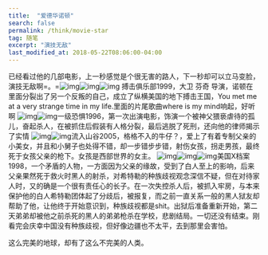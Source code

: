 ```yaml
---
title:  "爱德华诺顿"
search: false
permalink: /think/movie-star
tag: 随笔
excerpt: "演技无敌"
last_modified_at: 2018-05-22T08:06:00-04:00
---
```


已经看过他的几部电影，上一秒感觉是个很无害的路人，下一秒却可以立马变脸，演技无敌啊=。=![img](file:///C:/Users/Lenovo/AppData/Local/Temp/enhtmlclip/Image.png)![img](file:///C:/Users/Lenovo/AppData/Local/Temp/enhtmlclip/Image(1).png)![img](file:///C:/Users/Lenovo/AppData/Local/Temp/enhtmlclip/Image(2).png) 搏击俱乐部1999，大卫 芬奇 导演，诺顿在里面分裂出了另一个反叛的自己，成立了纵横美国的地下搏击王国，You met me at a very strange time in my life.里面的片尾歌曲where is my mind响起，好听啊  ![img](file:///C:/Users/Lenovo/AppData/Local/Temp/enhtmlclip/Image(3).png)![img](file:///C:/Users/Lenovo/AppData/Local/Temp/enhtmlclip/Image(4).png)一级恐惧1996，第一次出演电影，饰演一个被神父猥亵虐待的孤儿，奋起杀人，在被抓住后假装有人格分裂，最后逃脱了死刑，还向他的律师揭示了实情     ![img](file:///C:/Users/Lenovo/AppData/Local/Temp/enhtmlclip/Image(5).png)![img](file:///C:/Users/Lenovo/AppData/Local/Temp/enhtmlclip/Image(6).png)流入山谷2005，格格不入的牛仔？，爱上了有着专制父亲的小美女，并且和小舅子也处得不错，却一步错步步错，射伤女孩，拐走男孩，最终死于女孩父亲的枪下。女孩是西部世界的女主。    ![img](file:///C:/Users/Lenovo/AppData/Local/Temp/enhtmlclip/Image(7).png)![img](file:///C:/Users/Lenovo/AppData/Local/Temp/enhtmlclip/Image(8).png)![img](file:///C:/Users/Lenovo/AppData/Local/Temp/enhtmlclip/Image(9).png)美国X档案1998，一个矛盾的人物，一方面因为父亲的缘故，受到了白人至上的影响，后来父亲果然死于救火时黑人的射杀，对希特勒的种族歧视观念深信不疑，但在对待家人时，又的确是一个很有责任心的长子。在一次失控杀人后，被抓入牢房，与本来保护他的白人希特勒团体起了分歧后，被报复，而之前一直关系一般的黑人狱友却帮助了他，让他终于开始意识到，种族歧视都是shit。出狱后准备重新开始，第二天弟弟却被他之前杀死的黑人的弟弟枪杀在学校，悲剧结局。一切还没有结束。刚看完会庆幸中国没有种族歧视，但好像边疆也不太平，去到那里会害怕。

这么完美的地球，却有了这么不完美的人类。 